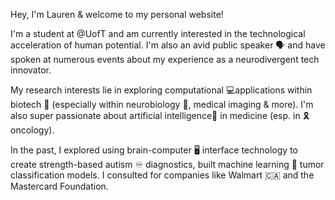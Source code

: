Hey, I'm Lauren & welcome to my personal website! 

I'm a student at @UofT and am currently interested in the technological acceleration of human potential. I'm also an avid public speaker 🗣️ and have spoken at numerous events about my experience as a neurodivergent tech innovator. 

My research interests lie in exploring computational 💻applications within biotech 🧬 (especially within neurobiology 🔬, medical imaging & more). I'm also super passionate about artificial intelligence🤖 in medicine (esp. in 🎗️ oncology).

In the past, I explored using brain-computer 🖥️ interface technology to create strength-based autism ♾️ diagnostics, built machine learning  🧠 tumor classification models. I consulted for companies like Walmart 🇨🇦 and the Mastercard Foundation. 
